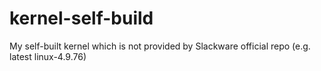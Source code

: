 # kernel-self-build
My self-built kernel which is not provided by Slackware official repo (e.g. latest linux-4.9.76)
